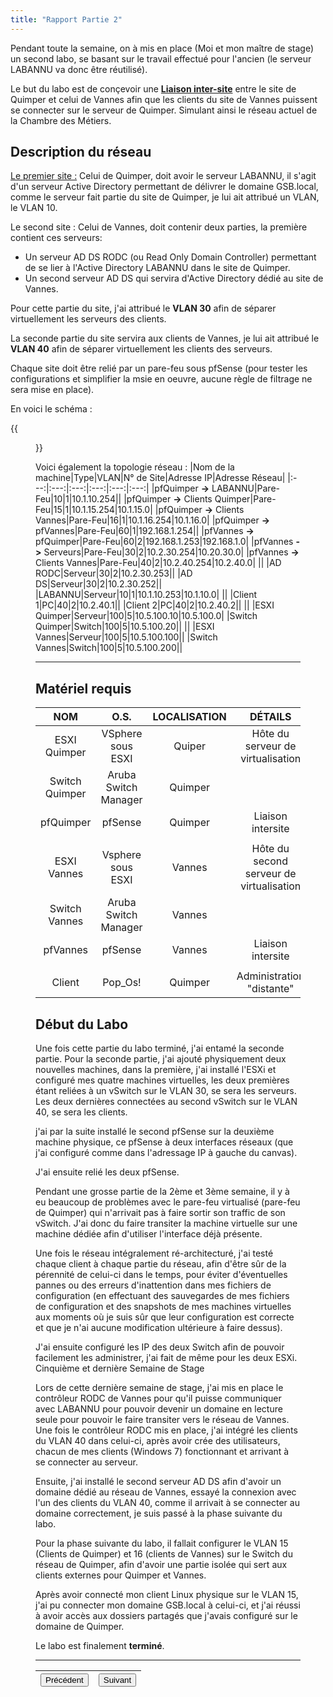 ```yaml
---
title: "Rapport Partie 2"
---
```

 Pendant toute la semaine, on à mis en place (Moi et mon maître de stage) un second labo, se basant sur le travail effectué pour l'ancien (le serveur LABANNU va donc être réutilisé).

Le but du labo est de conçevoir une <u>**Liaison inter-site**</u> entre le site de Quimper et celui de Vannes afin que les clients du site de Vannes puissent se connecter sur le serveur de Quimper. Simulant ainsi le réseau actuel de la Chambre des Métiers.

## Description du réseau

<u>Le premier site :</u> Celui de Quimper, doit avoir le serveur LABANNU, il s'agit d'un serveur Active Directory permettant de délivrer le domaine GSB.local, comme le serveur fait partie du site de Quimper, je lui ait attribué un VLAN, le VLAN 10.

Le second site : Celui de Vannes, doit contenir deux parties, la première contient ces serveurs:
- Un serveur AD DS RODC (ou Read Only Domain Controller) permettant de se lier à l'Active Directory LABANNU dans le site de Quimper.
- Un second serveur AD DS qui servira d'Active Directory dédié au site de Vannes.

Pour cette partie du site, j'ai attribué le **VLAN 30** afin de séparer virtuellement les serveurs des clients.

La seconde partie du site servira aux clients de Vannes, je lui ait attribué le **VLAN 40** afin de séparer virtuellement les clients des serveurs.

Chaque site doit être relié par un pare-feu sous pfSense (pour tester les configurations et simplifier la msie en oeuvre, aucune règle de filtrage ne sera mise en place).

En voici le schéma :

{{<figure src="https://vhascoet-pro.github.io/portfolio-bts.github.io/pics/RDS1/Schema_Labo2.png" alt="sch_lab2" position="center" style="border-radius: 8px;" caption="Schéma du Labo 2" captionPosition="left" captionStyle="color: black;">}}

Voici également la topologie réseau :
|Nom de la machine|Type|VLAN|N° de Site|Adresse IP|Adresse Réseau|
|:---:|:---:|:---:|:---:|:---:|:---:|
|pfQuimper **->** LABANNU|Pare-Feu|10|1|10.1.10.254||
|pfQuimper **->** Clients Quimper|Pare-Feu|15|1|10.1.15.254|10.1.15.0|
|pfQuimper **->** Clients Vannes|Pare-Feu|16|1|10.1.16.254|10.1.16.0|
|pfQuimper **->** pfVannes|Pare-Feu|60|1|192.168.1.254||
|pfVannes **->** pfQuimper|Pare-Feu|60|2|192.168.1.253|192.168.1.0|
|pfVannes **->** Serveurs|Pare-Feu|30|2|10.2.30.254|10.20.30.0|
|pfVannes **->** Clients Vannes|Pare-Feu|40|2|10.2.40.254|10.2.40.0|
||
|AD RODC|Serveur|30|2|10.2.30.253||
|AD DS|Serveur|30|2|10.2.30.252||
|LABANNU|Serveur|10|1|10.1.10.253|10.1.10.0|
||
|Client 1|PC|40|2|10.2.40.1||
|Client 2|PC|40|2|10.2.40.2||
||
|ESXI Quimper|Serveur|100|5|10.5.100.10|10.5.100.0|
|Switch Quimper|Switch|100|5|10.5.100.20||
||
|ESXI Vannes|Serveur|100|5|10.5.100.100||
|Switch Vannes|Switch|100|5|10.5.100.200||

***

## Matériel requis
|NOM|O.S.|LOCALISATION|DÉTAILS|
|:---:|:---:|:---:|:---:|
|ESXI Quimper|VSphere sous ESXI|Quiper|Hôte du serveur de virtualisation|
|Switch Quimper|Aruba Switch Manager|Quimper||
|pfQuimper|pfSense|Quimper|Liaison intersite|
|||||
|ESXI Vannes|Vsphere sous ESXI|Vannes|Hôte du second serveur de virtualisation|
|Switch Vannes|Aruba Switch Manager|Vannes||
|pfVannes|pfSense|Vannes|Liaison intersite|
|||||
|Client|Pop_Os!|Quimper|Administration "distante"|

## Début du Labo
Une fois cette partie du labo terminé, j'ai entamé la seconde partie.
Pour la seconde partie, j'ai ajouté physiquement deux nouvelles machines, dans la première, j'ai installé l'ESXi et configuré mes quatre machines virtuelles, les deux premières étant reliées à un vSwitch sur le VLAN 30, se sera les serveurs. Les deux dernières connectées au second vSwitch sur le VLAN 40, se sera les clients.

j'ai par la suite installé le second pfSense sur la deuxième machine physique, ce pfSense à deux interfaces réseaux (que j'ai configuré comme dans l'adressage IP à gauche du canvas).

J'ai ensuite relié les deux pfSense.

Pendant une grosse partie de la 2ème et 3ème semaine, il y à eu beaucoup de problèmes avec le pare-feu virtualisé (pare-feu de Quimper) qui n'arrivait pas à faire sortir son traffic de son vSwitch.
J'ai donc du faire transiter la machine virtuelle sur une machine dédiée afin d'utiliser l'interface déjà présente.

Une fois le réseau intégralement ré-architecturé, j'ai testé chaque client à chaque partie du réseau, afin d'être sûr de la pérennité de celui-ci dans le temps, pour éviter d'éventuelles pannes ou des erreurs d'inattention dans mes fichiers de configuration (en effectuant des sauvegardes de mes fichiers de configuration et des snapshots de mes machines virtuelles aux moments où je suis sûr que leur configuration est correcte et que je n'ai aucune modification ultérieure à faire dessus).

J'ai ensuite configuré les IP des deux Switch afin de pouvoir facilement les administrer, j'ai fait de même pour les deux ESXi.
Cinquième et dernière Semaine de Stage

Lors de cette dernière semaine de stage, j'ai mis en place le contrôleur RODC de Vannes pour qu'il puisse communiquer avec LABANNU pour pouvoir devenir un domaine en lecture seule pour pouvoir le faire transiter vers le réseau de Vannes.
Une fois le contrôleur RODC mis en place, j'ai intégré les clients du VLAN 40 dans celui-ci, après avoir crée des utilisateurs, chacun de mes clients (Windows 7) fonctionnant et arrivant à se connecter au serveur.

Ensuite, j'ai installé le second serveur AD DS afin d'avoir un domaine dédié au réseau de Vannes, essayé la connexion avec l'un des clients du VLAN 40, comme il arrivait à se connecter au domaine correctement, je suis passé à la phase suivante du labo.

Pour la phase suivante du labo, il fallait configurer le VLAN 15 (Clients de Quimper) et 16 (clients de Vannes) sur le Switch du réseau de Quimper, afin d'avoir une partie isolée qui sert aux clients externes pour Quimper et Vannes.

Après avoir connecté mon client Linux physique sur le VLAN 15, j'ai pu connecter mon domaine GSB.local à celui-ci, et j'ai réussi à avoir accès aux dossiers partagés que j'avais configuré sur le domaine de Quimper.

Le labo est finalement **terminé**.

***
|<button onclick="window.location.href='https://vhascoet-pro.github.io/portfolio-bts.github.io/rds1/rds1_2';">Précédent</button>|<button onclick="window.location.href='https://vhascoet-pro.github.io/portfolio-bts.github.io/rds1/rds1_4';">Suivant</button>|
|-|-|